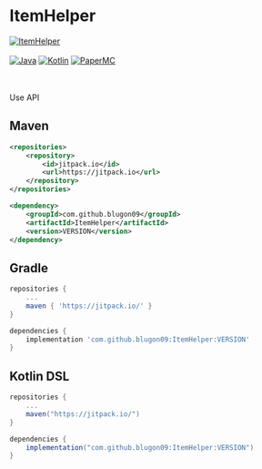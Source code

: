 # ItemHelper

[![ItemHelper](https://img.shields.io/badge/ItemHelper-1.0.0_SNAPSHOT-blue.svg)]()
<br><br>
[![Java](https://img.shields.io/badge/Java-16-FF7700.svg?logo=java)]()
[![Kotlin](https://img.shields.io/badge/Kotlin-1.5.31-186FCC.svg?logo=kotlin)]()
[![PaperMC](https://img.shields.io/badge/PaperMC-1.17-222222.svg)]()


<br>
<br>
Use API

<br>

## Maven
```xml
<repositories>
    <repository>
        <id>jitpack.io</id>
        <url>https://jitpack.io</url>
    </repository>
</repositories>

<dependency>
    <groupId>com.github.blugon09</groupId>
    <artifactId>ItemHelper</artifactId>
    <version>VERSION</version>
</dependency>
```


## Gradle
```gradle
repositories {
    ...
    maven { 'https://jitpack.io/' }
}

dependencies {
    implementation 'com.github.blugon09:ItemHelper:VERSION'
}
```

## Kotlin DSL
```gradle
repositories {
    ...
    maven("https://jitpack.io/")
}

dependencies {
    implementation("com.github.blugon09:ItemHelper:VERSION")
}
```